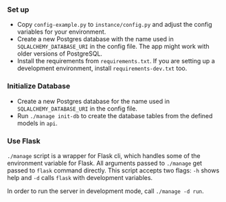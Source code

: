 ### Set up

- Copy `config-example.py` to `instance/config.py` and adjust the config variables for your environment.
- Create a new Postgres database with the name used in `SQLALCHEMY_DATABASE_URI` in the config file.
The app might work with older versions of PostgreSQL.
- Install the requirements from `requirements.txt`. If you are setting up a development environment, install
`requirements-dev.txt` too.

### Initialize Database
- Create a new Postgres database for the name used in `SQLALCHEMY_DATABASE_URI` in the config file.
- Run `./manage init-db` to create the database tables from the defined models in `api`. 


### Use Flask

`./manage`  script is a wrapper for Flask cli, which handles some of the environment variable for Flask.
All arguments passed to `./manage` get passed to `flask` command directly. This script accepts two flags:
`-h` shows help and `-d` calls `flask` with development variables.

In order to run the server in development mode, call `./manage -d run`.
